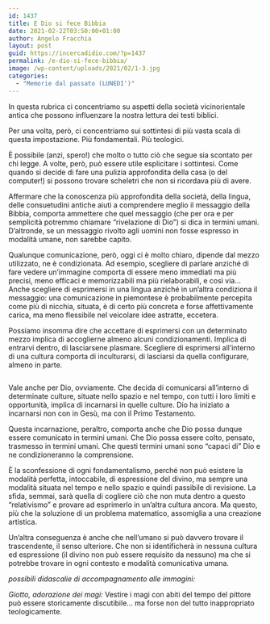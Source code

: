 ```yaml
---
id: 1437
title: E Dio si fece Bibbia
date: 2021-02-22T03:50:00+01:00
author: Angelo Fracchia
layout: post
guid: https://incercadidio.com/?p=1437
permalink: /e-dio-si-fece-bibbia/
image: /wp-content/uploads/2021/02/1-3.jpg
categories:
  - "Memorie dal passato (LUNEDI')"
---
```

In questa rubrica ci concentriamo su aspetti della società vicinorientale antica che possono influenzare la nostra lettura dei testi biblici. 

Per una volta, però, ci concentriamo sui sottintesi di più vasta scala di questa impostazione. Più fondamentali. Più teologici.

È possibile (anzi, spero!) che molto o tutto ciò che segue sia scontato per chi legge. A volte, però, può essere utile esplicitare i sottintesi. Come quando si decide di fare una pulizia approfondita della casa (o del computer!) si possono trovare scheletri che non si ricordava più di avere.

Affermare che la conoscenza più approfondita della società, della lingua, delle consuetudini antiche aiuti a comprendere meglio il messaggio della Bibbia, comporta ammettere che quel messaggio (che per ora e per semplicità potremmo chiamare “rivelazione di Dio”) si dica in termini umani. D’altronde, se un messaggio rivolto agli uomini non fosse espresso in modalità umane, non sarebbe capito.

Qualunque comunicazione, però, oggi ci è molto chiaro, dipende dal mezzo utilizzato, ne è condizionata. Ad esempio, scegliere di parlare anziché di fare vedere un’immagine comporta di essere meno immediati ma più precisi, meno efficaci e memorizzabili ma più rielaborabili, e così via&#8230; Anche scegliere di esprimersi in una lingua anziché in un’altra condiziona il messaggio: una comunicazione in piemontese è probabilmente percepita come più di nicchia, situata, è di certo più concreta e forse affettivamente carica, ma meno flessibile nel veicolare idee astratte, eccetera.

Possiamo insomma dire che accettare di esprimersi con un determinato mezzo implica di accoglierne almeno alcuni condizionamenti. Implica di entrarvi dentro, di lasciarsene plasmare. Scegliere di esprimersi all’interno di una cultura comporta di inculturarsi, di lasciarsi da quella configurare, almeno in parte.

<div class="wp-block-image">
  <figure class="aligncenter size-large"><img src="https://incercadidio.com/wp-content/uploads/2021/02/1-4.jpg" alt="" class="wp-image-1441" srcset="https://incercadidio.com/wp-content/uploads/2021/02/1-4.jpg 351w, https://incercadidio.com/wp-content/uploads/2021/02/1-4-300x215.jpg 300w" sizes="(max-width: 351px) 100vw, 351px" /></figure>
</div>

Vale anche per Dio, ovviamente. Che decida di comunicarsi all’interno di determinate culture, situate nello spazio e nel tempo, con tutti i loro limiti e opportunità, implica di incarnarsi in quelle culture. Dio ha iniziato a incarnarsi non con in Gesù, ma con il Primo Testamento.

Questa incarnazione, peraltro, comporta anche che Dio possa dunque essere comunicato in termini umani. Che Dio possa essere colto, pensato, trasmesso in termini umani. Che questi termini umani sono “capaci di” Dio e ne condizioneranno la comprensione. 

È la sconfessione di ogni fondamentalismo, perché non può esistere la modalità perfetta, intoccabile, di espressione del divino, ma sempre una modalità situata nel tempo e nello spazio e quindi passibile di revisione. La sfida, semmai, sarà quella di cogliere ciò che non muta dentro a questo “relativismo” e provare ad esprimerlo in un’altra cultura ancora. Ma questo, più che la soluzione di un problema matematico, assomiglia a una creazione artistica.

Un’altra conseguenza è anche che nell’umano si può davvero trovare il trascendente, il senso ulteriore. Che non si identificherà in nessuna cultura ed espressione (il divino non può essere requisito da nessuno) ma che si potrebbe trovare in ogni contesto e modalità comunicativa umana.

_possibili didascalie di accompagnamento alle immagini:_

_Giotto, adorazione dei magi:_ Vestire i magi con abiti del tempo del pittore può essere storicamente discutibile&#8230; ma forse non del tutto inappropriato teologicamente.